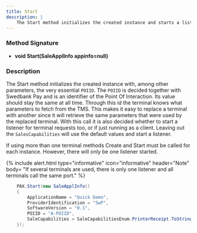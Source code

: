 ```yaml
---
title: Start
description: |
    The Start method initializes the created instance and starts a listener if desired and if not already started.  
---
```

### Method Signature

*   **void Start(SaleApplInfo appinfo=null)**

### Description

The Start method initializes the created instance with, among other parameters, the very essential `POIID`.
The `POIID` is decided together with Swedbank Pay and is an identifier of the Point Of Interaction. Its value should stay the same at all time. Through this id the terminal knows what parameters to fetch from the TMS. This makes it easy to replace a terminal with another since it will retrieve the same parameters that were used by the replaced terminal.
With this call it is also decided whether to start a listener for terminal requests too, or if just running as a client. Leaving out the `SalesCapabilities` will use the default values and start a listener.

If using more than one terminal methods Create and Start must be called for each instance. However, there will only be one listener started.

{% include alert.html type="informative" icon="informative" header="Note"
body= "If several terminals are used, there is only one listener and all terminals call the same port."
%}

```c#
    PAX.Start(new SaleApplInfo()
    {
        ApplicationName = "Quick Demo",
        ProviderIdentification = "SwP",
        SoftwareVersion = "0.1",
        POIID = "A-POIID",
        SaleCapabilities = SaleCapabilitiesEnum.PrinterReceipt.ToString() // Client only mode!
    });
```
